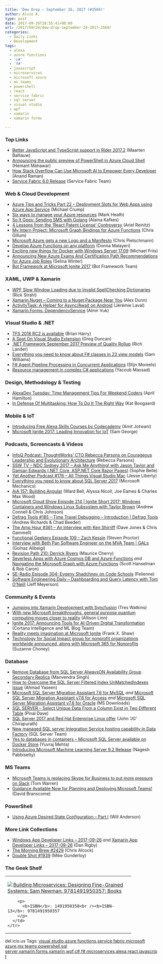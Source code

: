 ```yaml
---
title: 'Dew Drop – September 26, 2017 (#2569)'
author: Alvin A.
type: post
date: 2017-09-26T10:55:41+00:00
url: /2017/09/26/dew-drop-september-26-2017-2569/
categories:
  - Daily Links
  - Development
tags:
  - alexa
  - azure functions
  - 'c#'
  - 'f#'
  - javascript
  - microservices
  - microsoft azure
  - ms teams
  - powershell
  - react
  - service fabric
  - sql server
  - visual studio
  - wpf
  - xamarin
  - xamarin forms

---
```

### <a name="top"></a>Top Links

  * <a href="https://blog.jetbrains.com/dotnet/2017/09/25/better-javascript-typescript-support-rider-2017-2/" target="_blank">Better JavaScript and TypeScript support in Rider 2017.2</a> (Maarten Balliauw)
  * <a href="https://azure.microsoft.com/en-us/blog/powershell-comes-to-azure-cloud-shell/" target="_blank">Announcing the public preview of PowerShell in Azure Cloud Shell</a> (Hemant Mahawar)
  * <a href="https://blogs.technet.microsoft.com/machinelearning/2017/09/25/how-stack-overflow-can-use-microsoft-ai-to-empower-every-developer/" target="_blank">How Stack Overflow Can Use Microsoft AI to Empower Every Developer</a> (Anand Raman)
  * <a href="https://blogs.msdn.microsoft.com/azureservicefabric/2017/09/25/service-fabric-6-0-release/" target="_blank">Service Fabric 6.0 Release</a> (Service Fabric Team)



### <a name="web"></a>Web & Cloud Development

  * <a href="https://www.michaelcrump.net/azure-tips-and-tricks22/" target="_blank">Azure Tips and Tricks Part 22 &#8211; Deployment Slots for Web Apps using Azure App Service</a> (Michael Crump)
  * <a href="http://markheath.net/post/six-ways-manage-azure-resources" target="_blank">Six ways to manage your Azure resources</a> (Mark Heath)
  * <a href="https://twilioinc.wpengine.com/2017/09/send-text-messages-golang.html" target="_blank">So It Goes: Sending SMS with Golang</a> (Alaina Kafkes)
  * <a href="https://hackernoon.com/4-lessons-from-the-react-patent-license-controversy-3da3c4baf3a4?source=rss----3a8144eabfe3---4" target="_blank">4 Lessons from the ‘React Patent License’ Controversy</a> (Ariel Reinitz)
  * <a href="https://blogs.msdn.microsoft.com/appserviceteam/2017/09/25/my-intern-project-microsoft-graph-bindings-for-azure-functions/" target="_blank">My Intern Project: Microsoft Graph Bindings for Azure Functions</a> (Chris Gillum)
  * <a href="https://buildazure.com/2017/09/25/microsoft-azure-gets-a-new-logo-and-a-manifesto/" target="_blank">Microsoft Azure gets a new Logo and a Manifesto</a> (Chris Pietschmann)
  * <a href="https://blogs.msdn.microsoft.com/appserviceteam/2017/09/25/develop-azure-functions-on-any-platform/" target="_blank">Develop Azure Functions on any platform</a> (Donna Malayeri)
  * <a href="https://blog.docker.com/2017/09/docker-windows-server-1709/" target="_blank">Exciting new things for Docker with Windows Server 17.09</a> (Michael Friis)
  * <a href="https://borntolearn.mslearn.net/b/weblog/posts/announcing-three-new-azure-exams" target="_blank">Announcing New Azure Exams And Certification Path Recommendations for Azure Job Roles</a> (Selina Winter)
  * <a href="https://blog.botframework.com/2017/09/25/bot-framework-microsoft-ignite-2017/" target="_blank">Bot Framework at Microsoft Ignite 2017</a> (Bot Framework Team)



### <a name="silverlight"></a>XAML, UWP & Xamarin

  * <a href="http://feedproxy.google.com/~r/RickStrahl/~3/QE3A6311lWI/WPF-Slow-Window-Loading-due-to-Invalid-SpellCheck-Dictionaries" target="_blank">WPF Slow Window Loading due to Invalid SpellChecking Dictionaries</a> (Rick Strahl)
  * <a href="https://alexdunn.org/2017/09/25/xamarin-nuget-coming-to-a-nuget-package-near-you/" target="_blank">Xamarin.Nuget – Coming to a Nuget Package Near You</a> (Alex Dunn)
  * <a href="https://blog.xamarin.com/activitytask-helper-asyncawait-android/" target="_blank">ActivityTask: A Helper for Async/Await on Android</a> (Jérémie Laval)
  * <a href="http://almirvuk.blogspot.com/2017/09/xamarinforms-dependencyservice.html" target="_blank">Xamarin.Forms: DependencyService</a> (Almir Vuk)



### <a name="dotnet"></a>Visual Studio & .NET

  * <a href="https://blogs.msdn.microsoft.com/bharry/2017/09/25/tfs-2018-rc2-is-available/" target="_blank">TFS 2018 RC2 is available</a> (Brian Harry)
  * <a href="https://channel9.msdn.com/coding4fun/blog/A-Spot-On-Visual-Studio-Extension?WT.mc_id=DX_MVP4025064" target="_blank">A Spot On Visual Studio Extension</a> (Greg Duncan)
  * <a href="https://blogs.msdn.microsoft.com/dotnet/2017/09/25/net-framework-september-2017-preview-of-quality-rollup/" target="_blank">.NET Framework September 2017 Preview of Quality Rollup</a> (Rich Lander)
  * <a href="http://www.codingwithsam.com/fsharp-classes-23-view-models/" target="_blank">Everything you need to know about F# classes in 23 view models</a> (Sam Williams)
  * <a href="https://www.codit.eu/blog/2017/09/25/f-agent-pipeline-processing-in-concurrent-applications/" target="_blank">F# Agent Pipeline Processing in Concurrent Applications</a> (Stijn Moreels)
  * <a href="http://feedproxy.google.com/~r/netCurryRecentArticles/~3/N7zO0HE-tCc/ShowArticle.aspx" target="_blank">Resource management in complex C# applications</a> (Yacoub Massad)



### <a name="design"></a>Design, Methodology & Testing

  * <a href="https://lovemyecho.com/2017/09/25/alexadev-tuesday-time-management-tips-weekend-coders/" target="_blank">AlexaDev Tuesday: Time Management Tips For Weekend Coders</a> (April Hamilton)
  * <a href="https://blog.trello.com/why-multitasking-is-good-for-you" target="_blank">In Defense Of Multitasking: How To Do It The Right Way</a> (Kat Boogaard)



### <a name="mobile"></a>Mobile & IoT

  * <a href="https://developer.amazon.com/blogs/alexa/post/f2e4f4e2-f496-4fdb-adc4-1c2922ade2e6/introducing-free-alexa-skills-courses-by-codecademy" target="_blank">Introducing Free Alexa Skills Courses by Codecademy</a> (Amit Jotwani)
  * <a href="https://blogs.microsoft.com/iot/2017/09/25/microsoft-ignite-2017-leading-innovation-iot/" target="_blank">Microsoft Ignite 2017: Leading Innovation for IoT</a> (Sam George)



### <a name="podcasts"></a>Podcasts, Screencasts & Videos

  * <a href="http://www.infoq.com/podcasts/parsons-leadership-evolutionary-architecture?utm_campaign=infoq_content&utm_source=infoq&utm_medium=feed&utm_term=global" target="_blank">InfoQ Podcast: ThoughtWorks&#8217; CTO Rebecca Parsons on Courageous Leadership and Evolutionary Architecture</a> (Rebecca Parsons)
  * <a href="https://tv.ssw.com/7277/ndc-sydney-2017-ask-me-anything-jason-taylor-damian-edwards-dot-net-core" target="_blank">SSW TV &#8211; NDC Sydney 2017 – Ask Me Anything! with Jason Taylor and Damian Edwards (.NET Core, ASP.NET Core Razor Pages)</a> (Sophie Belle)
  * <a href="http://feedproxy.google.com/~r/JesseLiberty-SilverlightGeek/~3/vtGt6r1TmEs/" target="_blank">Yet Another Podcast #176 – All Things Visual Studio Mac</a> (Jesse Liberty)
  * <a href="http://www.youtube.com/watch?v=uxA6VyrgBnk" target="_blank">Everything you need to know about SQL Server 2017</a> (Microsoft Mechanics)
  * <a href="https://devchat.tv/adv-in-angular/aia-157-building-angular" target="_blank">AiA 157: Building Angular</a> (Ward Bell, Alyssa Nicoll, Joe Eames & Charles Max Wood)
  * <a href="http://feeds.microsoftcloudshow.com/~r/microsoftcloudshowepisodes/~3/AonL9mdWtok/214-ignite-short-2017-windows-containers-windows-linux-subsystem-with-taylor-brown" target="_blank">Microsoft Cloud Show Episode 214 | Ignite Short 2017: Windows Containers and Windows Linux Subsystem with Taylor Brown</a> (Andrew Connell & Chris Johnson)
  * <a href="https://channel9.msdn.com/Shows/Defrag-Tools/Defrag-Tools-185-Time-Travel-Debugging-Introduction?WT.mc_id=DX_MVP4025064" target="_blank">Defrag Tools #185 &#8211; Time Travel Debugging &#8211; Introduction | Defrag Tools</a> (Andrew Richards & Chad Beeder)
  * <a href="http://feedproxy.google.com/~r/TheAmpHour/~3/49sxMXdGnb4/" target="_blank">The Amp Hour #361 – An Interview with Ken Shirriff</a> (Dave Jones & Chris Gammell)
  * <a href="https://www.functionalgeekery.com/episode-109-zach-kessin/" target="_blank">Functional Geekery Episode 109 – Zach Kessin</a> (Steven Proctor)
  * <a href="https://channel9.msdn.com/Shows/GALs/Interview-with-Beth-Pan-Software-Engineer-on-the-MVA-Team?WT.mc_id=DX_MVP4025064" target="_blank">Interview with Beth Pan Software Engineer on the MVA Team | GALs</a> (Golnaz Alibeigi)
  * <a href="http://revisionpath.simplecast.fm/derrick-rivers" target="_blank">Revision Path 210: Derrick Rivers</a> (Maurice Cherry)
  * <a href="https://channel9.msdn.com/Shows/Azure-Friday/Severless-Apps-with-Azure-Cosmos-DB-and-Azure-Functions?WT.mc_id=DX_MVP4025064" target="_blank">Severless Apps with Azure Cosmos DB and Azure Functions</a> _and_ <a href="https://channel9.msdn.com/Shows/Azure-Friday/Navigating-the-Microsoft-Graph-with-Azure-Functions?WT.mc_id=DX_MVP4025064" target="_blank">Navigating the Microsoft Graph with Azure Functions</a> (Scott Hanselman & Rob Caron)
  * <a href="http://feedproxy.google.com/~r/se-radio/~3/o59gfMs8i1M/" target="_blank">SE-Radio Episode 304: Evgeny Shadchnev on Code Schools</a> (Felienne)
  * <a href="https://softwareengineeringdaily.com/2017/09/26/dashboarding-and-query-latency-with-tom-oneill/" target="_blank">Software Engineering Daily &#8211; Dashboarding and Query Latency with Tom O’Neill</a> (Jeff Meyerson)



### <a name="events"></a>Community & Events

  * <a href="https://www.syncfusion.com/blogs/post/jumping-into-xamarin-development-with-syncfusion.aspx" target="_blank">Jumping into Xamarin Development with Syncfusion</a> (Tres Watkins)
  * <a href="https://news.microsoft.com/features/new-microsoft-breakthroughs-general-purpose-quantum-computing-moves-closer-reality/" target="_blank">With new Microsoft breakthroughs, general purpose quantum computing moves closer to reality</a> (Allison Linn)
  * <a href="https://blogs.technet.microsoft.com/machinelearning/2017/09/25/ignite-2017-announcing-tools-for-ai-driven-digital-transformation/" target="_blank">Ignite 2017: Announcing Tools for AI-Driven Digital Transformation</a> (Cortana Intelligence and ML Blog Team)
  * <a href="https://blogs.microsoft.com/blog/2017/09/25/reality-meets-imagination-microsoft-ignite/" target="_blank">Reality meets imagination at Microsoft Ignite</a> (Frank X. Shaw)
  * <a href="https://blogs.microsoft.com/firehose/2017/09/25/technology-for-social-impact-group-for-nonprofit-organizations-worldwide-announced-along-with-microsoft-365-for-nonprofits/" target="_blank">Technology for Social Impact group for nonprofit organizations worldwide announced, along with Microsoft 365 for Nonprofits</a> (Suzanne Choney)



### <a name="sql"></a>Database

  * <a href="http://feedproxy.google.com/~r/MSSQLTips-LatestSqlServerTips/~3/MQ2csrrW0Qc/tip.asp" target="_blank">Remove Database from SQL Server AlwaysON Availability Group Secondary Replica</a> (Manvendra Singh)
  * <a href="http://feedproxy.google.com/~r/MSSQLTips-LatestSqlServerTips/~3/EyGxviM6Arw/tip.asp" target="_blank">How to Overcome the SQL Server Filtered Index UnMatchedIndexes Issue</a> (Ahmad Yaseen)
  * <a href="http://www.microsoft.com/en-us/download/details.aspx?id=54257&WT.mc_id=DX_MVP4025064" target="_blank">Microsoft SQL Server Migration Assistant 7.6 for MySQL</a> _and_ <a href="http://www.microsoft.com/en-us/download/details.aspx?id=54255&WT.mc_id=DX_MVP4025064" target="_blank">Microsoft SQL Server Migration Assistant v7.6 for Access</a> _and_ <a href="http://www.microsoft.com/en-us/download/details.aspx?id=54258&WT.mc_id=DX_MVP4025064" target="_blank">Microsoft SQL Server Migration Assistant v7.6 for Oracle</a> (MS Downloads)
  * <a href="https://blog.sqlauthority.com/2017/09/26/sql-server-select-unique-data-column-exist-two-different-table/" target="_blank">SQL SERVER – Select Unique Data From a Column Exist in Two Different Table</a> (Pinal Dave)
  * <a href="https://blogs.technet.microsoft.com/dataplatforminsider/2017/09/25/sql-server-2017-and-red-hat-enterprise-linux-offer/" target="_blank">SQL Server 2017 and Red Hat Enterprise Linux offer</a> (John ‘JG’ Chirapurath)
  * <a href="https://blogs.technet.microsoft.com/dataplatforminsider/2017/09/25/new-managed-sql-server-integration-service-hosting-capability-in-data-factory/" target="_blank">New managed SQL server Integration Service hosting capability in Data Factory</a> (SQL Server Team)
  * <a href="https://blog.docker.com/2017/09/microsoft-sql-on-docker-ee/" target="_blank">Yes to databases in containers – Microsoft SQL Server available on Docker Store</a> (Yuvraj Mehta)
  * <a href="https://blogs.technet.microsoft.com/machinelearning/2017/09/25/introducing-microsoft-machine-learning-server-9-2-release/" target="_blank">Introducing Microsoft Machine Learning Server 9.2 Release</a> (Nagesh Pabbisetty)



### MS Teams<a name="sp"></a>

  * <a href="https://www.theverge.com/2017/9/25/16360072/microsoft-teams-replacing-skype-for-business" target="_blank">Microsoft Teams is replacing Skype for Business to put more pressure on Slack</a> (Tom Warren)
  * <a href="https://blogs.technet.microsoft.com/cloudyhappypeople/2017/09/25/guidance-available-now-for-planning-and-deploying-microsoft-teams/" target="_blank">Guidance Available Now for Planning and Deploying Microsoft Teams!</a> (David Branscome)



### <a name="ps"></a>PowerShell

  * <a href="https://powershell.org/2017/09/25/using-azure-desired-state-configuration-part-i/" target="_blank">Using Azure Desired State Configuration &#8211; Part I</a> (Will Anderson)



### <a name="links"></a>More Link Collections

  * <a href="https://www.windowsappdev.com/2017/09/windows-app-developer-links-2017-09-26/" target="_blank">Windows App Developer Links &#8211; 2017-09-26</a> _and_ <a href="https://www.allaboutxamarin.com/2017/09/xamarin-app-developer-links-2017-09-26/" target="_blank">Xamarin App Developer Links &#8211; 2017-09-26</a> (Dan Rigby)
  * <a href="http://feedproxy.google.com/~r/ReflectivePerspective/~3/DEzalxoveeA/" target="_blank">The Morning Brew #2429</a> (Chris Alcock)
  * <a href="https://afreshcup.com/home/2017/09/26/double-shot-1939.html" target="_blank">Double Shot #1939</a> (Mike Gunderloy)



### <a name="shelf"></a>The Geek Shelf

<div class="wlWriterEditableSmartContent" id="scid:7dc1bd33-94bd-46fd-a20b-0131235bcd47:356e8f61-f7a7-4218-b7b7-0736bfae31c6" style="margin: 0px; padding: 0px; float: none; display: inline;">
  <table cellspacing="0" cellpadding="2" width="400" border="0" unselectable="on">
    <tr>
      <td valign="top" width="400">
        <p>
          <a title="Building Microservices: Designing Fine-Grained Systems: Sam Newman: 9781491950357: Books" href="http://www.amazon.com/exec/obidos/ASIN/1491950358/amavin-20"><img data-recalc-dims="1" decoding="async" src="https://i0.wp.com/images-na.ssl-images-amazon.com/images/I/5156gHBSxaL._AC_US218_.jpg?w=660&#038;ssl=1" border="0" align="left" style="float:left" />Building Microservices: Designing Fine-Grained Systems: Sam Newman: 9781491950357: Books</a>
        </p>
        
        <p>
          <b>ISBN</b>: 1491950358<br /><b>ISBN-13</b>: 9781491950357
        </p>
      </td>
    </tr>
  </table>
</div>



<div class="wlWriterEditableSmartContent" id="scid:77ECF5F8-D252-44F5-B4EB-D463C5396A79:454813a9-e67f-4f85-979e-814b3cddc2ac" style="margin: 0px; padding: 0px; float: none; display: inline;">
  del.icio.us Tags: <a href="http://del.icio.us/popular/visual+studio" rel="tag">visual studio</a>,<a href="http://del.icio.us/popular/azure+functions" rel="tag">azure functions</a>,<a href="http://del.icio.us/popular/service+fabric" rel="tag">service fabric</a>,<a href="http://del.icio.us/popular/microsoft+azure" rel="tag">microsoft azure</a>,<a href="http://del.icio.us/popular/ms+teams" rel="tag">ms teams</a>,<a href="http://del.icio.us/popular/powershell" rel="tag">powershell</a>,<a href="http://del.icio.us/popular/sql+server" rel="tag">sql server</a>,<a href="http://del.icio.us/popular/xamarin.forms" rel="tag">xamarin.forms</a>,<a href="http://del.icio.us/popular/xamarin" rel="tag">xamarin</a>,<a href="http://del.icio.us/popular/wpf" rel="tag">wpf</a>,<a href="http://del.icio.us/popular/c%23" rel="tag">c#</a>,<a href="http://del.icio.us/popular/f%23" rel="tag">f#</a>,<a href="http://del.icio.us/popular/microservices" rel="tag">microservices</a>,<a href="http://del.icio.us/popular/alexa" rel="tag">alexa</a>,<a href="http://del.icio.us/popular/react" rel="tag">react</a>,<a href="http://del.icio.us/popular/javascript" rel="tag">javascript</a>
</div>
